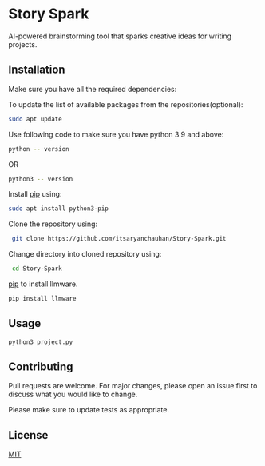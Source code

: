 # Story Spark

AI-powered brainstorming tool that sparks creative ideas for writing projects.

## Installation

Make sure you have all the required dependencies:

To update the list of available packages from the repositories(optional):
```bash
sudo apt update
```

Use following code to make sure you have python 3.9 and above:
```bash
python -- version
```
OR
```bash
python3 -- version
```
Install [pip](https://pip.pypa.io/en/stable/) using:
```bash
sudo apt install python3-pip
```
Clone the repository using:

```bash 
 git clone https://github.com/itsaryanchauhan/Story-Spark.git
```
Change directory into cloned repository using:
```bash
 cd Story-Spark
```

 [pip](https://pip.pypa.io/en/stable/) to install llmware.

```bash
pip install llmware
```

## Usage

```python
python3 project.py
```

## Contributing

Pull requests are welcome. For major changes, please open an issue first
to discuss what you would like to change.

Please make sure to update tests as appropriate.

## License

[MIT](https://choosealicense.com/licenses/mit/)

